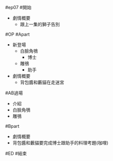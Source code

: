 #ep07
#開始
* 劇情概要
  * 跟上一集的獅子告別

#OP
#Apart
* 新登場
  * 白臉角鴞
    * 博士
  * 雕鴞
    * 助手
* 劇情概要
  * 背包醬和藪貓在走迷宮
 
#AB過場
* 介紹
 * 白臉角鴞
 * 雕鴞

#Bpart
* 劇情概要
 * 背包醬和藪貓要完成博士跟助手的料理考題(咖哩)


#ED
#結束

